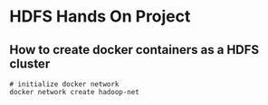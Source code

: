 # HDFS Hands On Project
## How to create docker containers as a HDFS cluster
```
# initialize docker network
docker network create hadoop-net
```